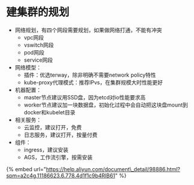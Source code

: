 # 建集群的规划

* 网络规划，有四个网段需要规划，如果做网络打通，不能有冲突
  * vpc网段
  * vswitch网段
  * pod网段
  * service网段
* 网络模型：
  * 插件：优选terway，除非明确不需要network policy特性
  * kube-proxy代理模式：推荐IPvs，在集群规模大时性能更好
* 机器配置：
  * master节点建议用SSD盘，因为etcd对io性能要求高
  * worker节点建议加一块数据盘，初始化过程中会自动把这块盘mount到docker和kubelet目录
* 相关服务：
  * 云监控，建议打开，免费
  * 日志服务，建议打开，按量付费
* 组件：
  * ingress，建议安装
  * AGS，工作流引擎，按需安装

{% embed url="https://help.aliyun.com/document\_detail/98886.html?spm=a2c4g.11186623.6.778.4d1f1c9b4RlB61" %}



